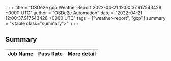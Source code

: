+++
title = "OSDe2e gcp Weather Report 2022-04-21 12:00:37.917543428 +0000 UTC"
author = "OSDe2e Automation"
date = "2022-04-21 12:00:37.917543428 +0000 UTC"
tags = ["weather-report", "gcp"]
summary = "<table class=\"summary\"></table>"
+++
## Summary

| Job Name | Pass Rate | More detail |
|----------|-----------|-------------|




